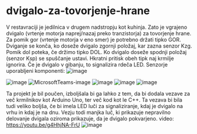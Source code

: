 # dvigalo-za-tovorjenje-hrane
V restavraciji je jedilnica v drugem nadstropju kot kuhinja. Zato je vgrajeno dvigalo (vrtenje motorja naprej/nazaj preko tranzistorja) za tovorjenje hrane. Za pomik gor (vrtenje motorja v eno smer) je potrebno držati tipko GOR. Dviganje se konča, ko doseže dvigalo zgornji položaj, kar zazna senzor Kzg. Pomik dol poteka, če držimo tipko DOL. Ko dvigalo doseže spodnji položaj (senzor Ksp) se spuščanje ustavi. Hkratni pritisk obeh tipk naj krmilje ignorira. Če je dvigalo v gibanju, to signalizira rdeča LED. Senzorje
uporabljeni komponenti:
![image](https://user-images.githubusercontent.com/130037393/231946386-e2aabad5-c3f1-4590-a7b8-d8a6ccd23c6f.png)

![image](https://user-images.githubusercontent.com/130037393/231949950-84486b89-ac5d-44cb-881a-95f874f5d6eb.png)
![MicrosoftTeams-image](https://user-images.githubusercontent.com/130037393/231961676-03d69cb1-e279-47b8-a014-ecd0f3ede76e.png)
![image](https://user-images.githubusercontent.com/130037393/231962126-4119796e-ffce-4262-9469-14ac1349b7af.png)
![image](https://user-images.githubusercontent.com/130037393/232736443-5432554e-ddee-4492-a461-5cecb744e5a8.png)
![image](https://user-images.githubusercontent.com/130037393/232001502-cc90a889-7e33-47eb-8ec8-905343b8ef66.png)

Ta projekt je bil poučen, izboljšala bi ga lahko z tem, da bi dodala vezave za več krmilnikov kot Arduino Uno, ter več kod kot le C++. Ta vezava bi bila tudi veliko boljša, če bi imela LED luči za signaliziranje, kdaj je dvigalo na vrhu in kdaj je na dnu. Vezju todi manjka luč, ki prikazuje nepravilno delovanje dvigala oziroma prikazuje, da je dvigalo pokvarjeno.
video:  https://youtu.be/g4HhjNA-FrU
![image](https://user-images.githubusercontent.com/130037393/232734512-02a6e5b0-91ba-4980-920a-6f03ded5df5e.png)


